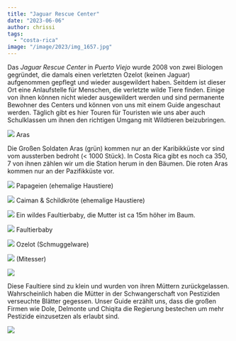 ```yaml
---
title: "Jaguar Rescue Center"
date: "2023-06-06"
author: chrissi
tags: 
  - "costa-rica"
image: "/image/2023/img_1657.jpg"
---
```


Das _Jaguar Rescue Center_ in _Puerto Viejo_ wurde 2008 von zwei Biologen gegründet, die damals einen verletzten Ozelot (keinen Jaguar) aufgenommen gepflegt und wieder ausgewildert haben. Seitdem ist dieser Ort eine Anlaufstelle für Menschen, die verletzte wilde Tiere finden. Einige von ihnen können nicht wieder ausgewildert werden und sind permanente Bewohner des Centers und können von uns mit einem Guide angeschaut werden. Täglich gibt es hier Touren für Touristen wie uns aber auch Schulklassen um ihnen den richtigen Umgang mit Wildtieren beizubringen.

![](/image/2023/img_0940.jpg?w=768)
Aras

Die Großen Soldaten Aras (grün) kommen nur an der Karibikküste vor sind vom aussterben bedroht (< 1000 Stück). In Costa Rica gibt es noch ca 350, 7 von ihnen zählen wir um die Station herum in den Bäumen. Die roten Aras kommen nur an der Pazifikküste vor.

![](/image/2023/img_0949.jpg?w=768)
Papageien (ehemalige Haustiere)

![](/image/2023/img_0961.jpg?w=768)
Caiman & Schildkröte (ehemalige Haustiere)

![](/image/2023/img_0958.jpg?w=768)
Ein wildes Faultierbaby, die Mutter ist ca 15m höher im Baum.

![](/image/2023/img_0957.jpg?w=768)
Faultierbaby

![](/image/2023/img_0952.jpg?w=768)
Ozelot (Schmuggelware)

![](/image/2023/img_0951.jpg?w=768)
(Mitesser)

![](/image/2023/img_0927.jpg?w=768)

Diese Faultiere sind zu klein und wurden von ihren Müttern zurückgelassen. Wahrscheinlich haben die Mütter in der Schwangerschaft von Pestiziden verseuchte Blätter gegessen. Unser Guide erzählt uns, dass die großen Firmen wie Dole, Delmonte und Chiqita die Regierung bestechen um mehr Pestizide einzusetzen als erlaubt sind.

![](/image/2023/img_1657.jpg?w=1005)
